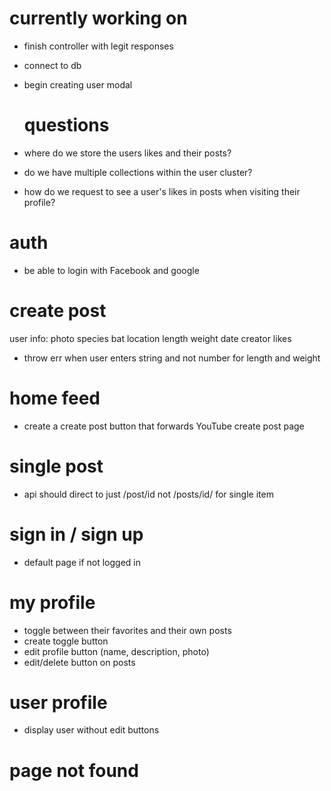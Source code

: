 # currently working on

- finish controller with legit responses
- connect to db
- begin creating user modal

  # questions

- where do we store the users likes and their posts?
- do we have multiple collections within the user cluster?
- how do we request to see a user's likes in posts when visiting their profile?

# auth

- be able to login with Facebook and google

# create post

user info:
photo
species
bat
location
length
weight
date
creator
likes

- throw err when user enters string and not number for length and weight

# home feed

- create a create post button that forwards YouTube create post page

# single post

- api should direct to just /post/id not /posts/id/ for single item

# sign in / sign up

- default page if not logged in

# my profile

- toggle between their favorites and their own posts
- create toggle button
- edit profile button (name, description, photo)
- edit/delete button on posts

# user profile

- display user without edit buttons

# page not found

